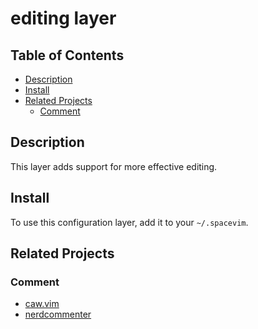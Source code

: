 # editing layer

## Table of Contents

<!-- vim-markdown-toc GFM -->

* [Description](#description)
* [Install](#install)
* [Related Projects](#related-projects)
  * [Comment](#comment)

<!-- vim-markdown-toc -->

## Description

This layer adds support for more effective editing.

## Install

To use this configuration layer, add it to your `~/.spacevim`.

## Related Projects

### Comment

- [caw.vim](https://github.com/tyru/caw.vim)
- [nerdcommenter](https://github.com/scrooloose/nerdcommenter)
